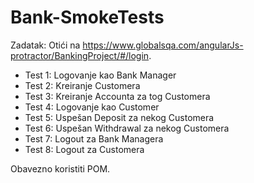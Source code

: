 # Bank-SmokeTests

Zadatak:
Otići na https://www.globalsqa.com/angularJs-protractor/BankingProject/#/login.
- Test 1: Logovanje kao Bank Manager
- Test 2: Kreiranje Customera
- Test 3: Kreiranje Accounta za tog Customera
- Test 4: Logovanje kao Customer
- Test 5: Uspešan Deposit za nekog Customera
- Test 6: Uspešan Withdrawal za nekog Customera
- Test 7: Logout za Bank Managera
- Test 8: Logout za Customera

Obavezno koristiti POM.
